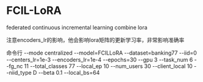 # FCIL-LoRA
federated continuous incremental learning combine lora

注意encoders_lr的影响，他会影响lora矩阵的更新学习率，非常影响准确率

命令行
--mode centralized --model=FCILLoRA --dataset=banking77 --iid=0 --centers_lr=1e-3 --encoders_lr=1e-4 --epochs=30 --gpu 3 --task_num 6 --fg_nc 11 --total_classes 77 --local_ep 10 --num_users 30 --client_local 10 --niid_type D --beta 0.1 --local_bs=64
